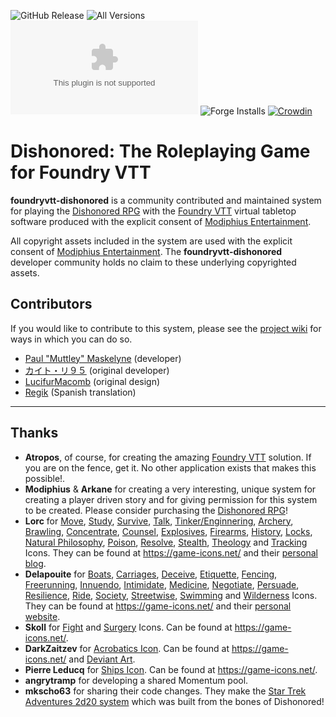 ![GitHub Release](https://img.shields.io/github/release-date/Muttley/foundryvtt-dishonored)
![All Versions](https://img.shields.io/github/downloads/Muttley/foundryvtt-dishonored/total)
![Latest Version](https://img.shields.io/github/downloads/Muttley/foundryvtt-dishonored/latest/dishonored.zip)
![Forge Installs](https://img.shields.io/badge/dynamic/json?label=Forge%20Installs&query=package.installs&suffix=%25&url=https%3A%2F%2Fforge-vtt.com%2Fapi%2Fbazaar%2Fpackage%2FFVTT-Dishonored)
[![Crowdin](https://badges.crowdin.net/foundryvtt-dishonored/localized.svg)](https://crowdin.com/project/foundryvtt-dishonored)

# Dishonored: The Roleplaying Game for Foundry VTT

**foundryvtt-dishonored** is a community contributed and maintained system for playing the [Dishonored RPG][1] with the [Foundry VTT][2] virtual tabletop software produced with the explicit consent of [Modiphius Entertainment][4].

All copyright assets included in the system are used with the explicit consent of [Modiphius Entertainment][4]. The **foundryvtt-dishonored** developer community holds no claim to these underlying copyrighted assets.


## Contributors

If you would like to contribute to this system, please see the [project wiki][3] for ways in which you can do so.

* [Paul "Muttley" Maskelyne](https://github.com/Muttley) (developer)
* [カイト・リ９５](https://github.com/CurtR95) (original developer)
* [LucifurMacomb](https://github.com/LucifurMacomb) (original design)
* [Regik](https://github.com/Damaskian) (Spanish translation)


---

## Thanks

- **Atropos**, of course, for creating the amazing [Foundry VTT][2] solution. If you are on the fence, get it. No other application exists that makes this possible!.
- **Modiphius** & **Arkane** for creating a very interesting, unique system for creating a player driven story and for giving permission for this system to be created. Please consider purchasing the [Dishonored RPG][1]!
- **Lorc** for [Move](https://game-icons.net/1x1/lorc/walking-boot.html), [Study](https://game-icons.net/1x1/lorc/bookmarklet.html), [Survive](https://game-icons.net/1x1/lorc/compass.html), [Talk](https://game-icons.net/1x1/lorc/lips.html), [Tinker/Enginnering](https://game-icons.net/1x1/lorc/gears.html), [Archery](https://game-icons.net/1x1/lorc/archery-target.html), [Brawling](https://game-icons.net/1x1/lorc/boxing-glove.html), [Concentrate](https://game-icons.net/1x1/lorc/magnifying-glass.html), [Counsel](https://game-icons.net/1x1/lorc/conversation.html), [Explosives](https://game-icons.net/1x1/lorc/explosive-materials.html), [Firearms](https://game-icons.net/1x1/lorc/blunderbuss.html), [History](https://game-icons.net/1x1/lorc/gift-of-knowledge.html), [Locks](https://game-icons.net/1x1/lorc/padlock.html), [Natural Philosophy](https://game-icons.net/1x1/lorc/night-sky.html), [Poison](https://game-icons.net/1x1/lorc/poison-bottle.html), [Resolve](https://game-icons.net/1x1/lorc/brain.html), [Stealth](https://game-icons.net/1x1/lorc/sly.html), [Theology](https://game-icons.net/1x1/lorc/cultist.html) and [Tracking](https://game-icons.net/1x1/lorc/treasure-map.html) Icons. They can be found at <https://game-icons.net/> and their [personal blog](https://lorcblog.blogspot.com/).
- **Delapouite** for [Boats](https://game-icons.net/1x1/delapouite/wood-canoe.html), [Carriages](https://game-icons.net/1x1/delapouite/rail-road.html), [Deceive](https://game-icons.net/1x1/delapouite/spy.html), [Etiquette](https://game-icons.net/1x1/delapouite/wisdom.html), [Fencing](https://game-icons.net/1x1/delapouite/fencer.html), [Freerunning](https://game-icons.net/1x1/delapouite/jump-across.html), [Innuendo](https://game-icons.net/1x1/delapouite/think.html), [Intimidate](https://game-icons.net/1x1/delapouite/uprising.html), [Medicine](https://game-icons.net/1x1/delapouite/medicines.html), [Negotiate](https://game-icons.net/1x1/delapouite/shaking-hands.html), [Persuade](https://game-icons.net/1x1/delapouite/convince.html), [Resilience](https://game-icons.net/1x1/delapouite/arm-sling.html), [Ride](https://game-icons.net/1x1/delapouite/horse-head.html), [Society](https://game-icons.net/1x1/delapouite/id-card.html), [Streetwise](https://game-icons.net/1x1/delapouite/wanted-reward.html), [Swimming](https://game-icons.net/1x1/delapouite/pool-dive.html) and [Wilderness](https://game-icons.net/1x1/delapouite/saber-toothed-cat-head.html) Icons. They can be found at <https://game-icons.net/> and their [personal website](https://delapouite.com/).
- **Skoll** for [Fight](https://game-icons.net/1x1/skoll/fist.html) and [Surgery](https://game-icons.net/1x1/skoll/amputation.html) Icons. Can be found at <https://game-icons.net/>.
- **DarkZaitzev** for [Acrobatics Icon](https://game-icons.net/1x1/darkzaitzev/acrobatic.html). Can be found at <https://game-icons.net/> and [Deviant Art](https://www.deviantart.com/darkzaitzev).
- **Pierre Leducq** for [Ships Icon](https://game-icons.net/1x1/skoll/fist.html). Can be found at <https://game-icons.net/>.
- **angrytramp** for developing a shared Momentum pool.
- **mkscho63** for sharing their code changes. They make the [Star Trek Adventures 2d20 system](https://github.com/mkscho63/sta) which was built from the bones of Dishonored!

[1]: https://www.modiphius.net/collections/dishonored-the-roleplaying-game
[2]: https://foundryvtt.com
[3]: https://github.com/Muttley/foundryvtt-dishonored/wiki
[4]: https://www.modiphius.net
